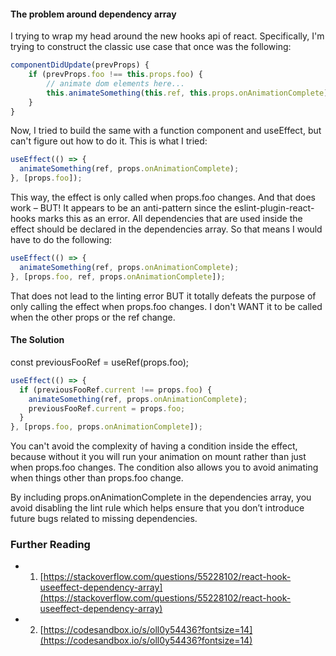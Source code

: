 #### The problem around dependency array

I trying to wrap my head around the new hooks api of react. Specifically, I'm trying to construct the classic use case that once was the following:

```js
componentDidUpdate(prevProps) {
    if (prevProps.foo !== this.props.foo) {
        // animate dom elements here...
        this.animateSomething(this.ref, this.props.onAnimationComplete);
    }
}
```

Now, I tried to build the same with a function component and useEffect, but can't figure out how to do it. This is what I tried:

```js
useEffect(() => {
  animateSomething(ref, props.onAnimationComplete);
}, [props.foo]);
```

This way, the effect is only called when props.foo changes. And that does work – BUT! It appears to be an anti-pattern since the eslint-plugin-react-hooks marks this as an error. All dependencies that are used inside the effect should be declared in the dependencies array. So that means I would have to do the following:

```js
useEffect(() => {
  animateSomething(ref, props.onAnimationComplete);
}, [props.foo, ref, props.onAnimationComplete]);
```

That does not lead to the linting error BUT it totally defeats the purpose of only calling the effect when props.foo changes. I don't WANT it to be called when the other props or the ref change.

#### The Solution

const previousFooRef = useRef(props.foo);

```js
useEffect(() => {
  if (previousFooRef.current !== props.foo) {
    animateSomething(ref, props.onAnimationComplete);
    previousFooRef.current = props.foo;
  }
}, [props.foo, props.onAnimationComplete]);
```

You can't avoid the complexity of having a condition inside the effect, because without it you will run your animation on mount rather than just when props.foo changes. The condition also allows you to avoid animating when things other than props.foo change.

By including props.onAnimationComplete in the dependencies array, you avoid disabling the lint rule which helps ensure that you don’t introduce future bugs related to missing dependencies.

### Further Reading

- 1.  [https://stackoverflow.com/questions/55228102/react-hook-useeffect-dependency-array](https://stackoverflow.com/questions/55228102/react-hook-useeffect-dependency-array)
- 2. [https://codesandbox.io/s/oll0y54436?fontsize=14](https://codesandbox.io/s/oll0y54436?fontsize=14)
